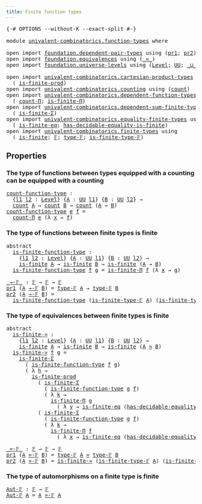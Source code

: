 ```yaml
---
title: Finite function types
---
```


<pre class="Agda"><a id="47" class="Symbol">{-#</a> <a id="51" class="Keyword">OPTIONS</a> <a id="59" class="Pragma">--without-K</a> <a id="71" class="Pragma">--exact-split</a> <a id="85" class="Symbol">#-}</a>

<a id="90" class="Keyword">module</a> <a id="97" href="univalent-combinatorics.function-types.html" class="Module">univalent-combinatorics.function-types</a> <a id="136" class="Keyword">where</a>

<a id="143" class="Keyword">open</a> <a id="148" class="Keyword">import</a> <a id="155" href="foundation.dependent-pair-types.html" class="Module">foundation.dependent-pair-types</a> <a id="187" class="Keyword">using</a> <a id="193" class="Symbol">(</a><a id="194" href="foundation-core.dependent-pair-types.html#605" class="Field">pr1</a><a id="197" class="Symbol">;</a> <a id="199" href="foundation-core.dependent-pair-types.html#617" class="Field">pr2</a><a id="202" class="Symbol">)</a>
<a id="204" class="Keyword">open</a> <a id="209" class="Keyword">import</a> <a id="216" href="foundation.equivalences.html" class="Module">foundation.equivalences</a> <a id="240" class="Keyword">using</a> <a id="246" class="Symbol">(</a><a id="247" href="foundation-core.equivalences.html#1621" class="Function Operator">_≃_</a><a id="250" class="Symbol">)</a>
<a id="252" class="Keyword">open</a> <a id="257" class="Keyword">import</a> <a id="264" href="foundation.universe-levels.html" class="Module">foundation.universe-levels</a> <a id="291" class="Keyword">using</a> <a id="297" class="Symbol">(</a><a id="298" href="Agda.Primitive.html#597" class="Postulate">Level</a><a id="303" class="Symbol">;</a> <a id="305" href="foundation-core.universe-levels.html#235" class="Primitive">UU</a><a id="307" class="Symbol">;</a> <a id="309" href="Agda.Primitive.html#810" class="Primitive Operator">_⊔_</a><a id="312" class="Symbol">)</a>

<a id="315" class="Keyword">open</a> <a id="320" class="Keyword">import</a> <a id="327" href="univalent-combinatorics.cartesian-product-types.html" class="Module">univalent-combinatorics.cartesian-product-types</a> <a id="375" class="Keyword">using</a>
  <a id="383" class="Symbol">(</a> <a id="385" href="univalent-combinatorics.cartesian-product-types.html#5307" class="Function">is-finite-prod</a><a id="399" class="Symbol">)</a>
<a id="401" class="Keyword">open</a> <a id="406" class="Keyword">import</a> <a id="413" href="univalent-combinatorics.counting.html" class="Module">univalent-combinatorics.counting</a> <a id="446" class="Keyword">using</a> <a id="452" class="Symbol">(</a><a id="453" href="univalent-combinatorics.counting.html#1901" class="Function">count</a><a id="458" class="Symbol">)</a>
<a id="460" class="Keyword">open</a> <a id="465" class="Keyword">import</a> <a id="472" href="univalent-combinatorics.dependent-function-types.html" class="Module">univalent-combinatorics.dependent-function-types</a> <a id="521" class="Keyword">using</a>
  <a id="529" class="Symbol">(</a> <a id="531" href="univalent-combinatorics.dependent-function-types.html#2399" class="Function">count-Π</a><a id="538" class="Symbol">;</a> <a id="540" href="univalent-combinatorics.dependent-function-types.html#2753" class="Function">is-finite-Π</a><a id="551" class="Symbol">)</a>
<a id="553" class="Keyword">open</a> <a id="558" class="Keyword">import</a> <a id="565" href="univalent-combinatorics.dependent-sum-finite-types.html" class="Module">univalent-combinatorics.dependent-sum-finite-types</a> <a id="616" class="Keyword">using</a>
  <a id="624" class="Symbol">(</a> <a id="626" href="univalent-combinatorics.dependent-sum-finite-types.html#2490" class="Function">is-finite-Σ</a><a id="637" class="Symbol">)</a>
<a id="639" class="Keyword">open</a> <a id="644" class="Keyword">import</a> <a id="651" href="univalent-combinatorics.equality-finite-types.html" class="Module">univalent-combinatorics.equality-finite-types</a> <a id="697" class="Keyword">using</a>
  <a id="705" class="Symbol">(</a> <a id="707" href="univalent-combinatorics.equality-finite-types.html#2625" class="Function">is-finite-eq</a><a id="719" class="Symbol">;</a> <a id="721" href="univalent-combinatorics.equality-finite-types.html#1723" class="Function">has-decidable-equality-is-finite</a><a id="753" class="Symbol">)</a>
<a id="755" class="Keyword">open</a> <a id="760" class="Keyword">import</a> <a id="767" href="univalent-combinatorics.finite-types.html" class="Module">univalent-combinatorics.finite-types</a> <a id="804" class="Keyword">using</a>
  <a id="812" class="Symbol">(</a> <a id="814" href="univalent-combinatorics.finite-types.html#4146" class="Function">is-finite</a><a id="823" class="Symbol">;</a> <a id="825" href="univalent-combinatorics.finite-types.html#4885" class="Function">𝔽</a><a id="826" class="Symbol">;</a> <a id="828" href="univalent-combinatorics.finite-types.html#4924" class="Function">type-𝔽</a><a id="834" class="Symbol">;</a> <a id="836" href="univalent-combinatorics.finite-types.html#4969" class="Function">is-finite-type-𝔽</a><a id="852" class="Symbol">)</a>
</pre>
## Properties

### The type of functions between types equipped with a counting can be equipped with a counting

<pre class="Agda"><a id="count-function-type"></a><a id="980" href="univalent-combinatorics.function-types.html#980" class="Function">count-function-type</a> <a id="1000" class="Symbol">:</a>
  <a id="1004" class="Symbol">{</a><a id="1005" href="univalent-combinatorics.function-types.html#1005" class="Bound">l1</a> <a id="1008" href="univalent-combinatorics.function-types.html#1008" class="Bound">l2</a> <a id="1011" class="Symbol">:</a> <a id="1013" href="Agda.Primitive.html#597" class="Postulate">Level</a><a id="1018" class="Symbol">}</a> <a id="1020" class="Symbol">{</a><a id="1021" href="univalent-combinatorics.function-types.html#1021" class="Bound">A</a> <a id="1023" class="Symbol">:</a> <a id="1025" href="foundation-core.universe-levels.html#235" class="Primitive">UU</a> <a id="1028" href="univalent-combinatorics.function-types.html#1005" class="Bound">l1</a><a id="1030" class="Symbol">}</a> <a id="1032" class="Symbol">{</a><a id="1033" href="univalent-combinatorics.function-types.html#1033" class="Bound">B</a> <a id="1035" class="Symbol">:</a> <a id="1037" href="foundation-core.universe-levels.html#235" class="Primitive">UU</a> <a id="1040" href="univalent-combinatorics.function-types.html#1008" class="Bound">l2</a><a id="1042" class="Symbol">}</a> <a id="1044" class="Symbol">→</a>
  <a id="1048" href="univalent-combinatorics.counting.html#1901" class="Function">count</a> <a id="1054" href="univalent-combinatorics.function-types.html#1021" class="Bound">A</a> <a id="1056" class="Symbol">→</a> <a id="1058" href="univalent-combinatorics.counting.html#1901" class="Function">count</a> <a id="1064" href="univalent-combinatorics.function-types.html#1033" class="Bound">B</a> <a id="1066" class="Symbol">→</a> <a id="1068" href="univalent-combinatorics.counting.html#1901" class="Function">count</a> <a id="1074" class="Symbol">(</a><a id="1075" href="univalent-combinatorics.function-types.html#1021" class="Bound">A</a> <a id="1077" class="Symbol">→</a> <a id="1079" href="univalent-combinatorics.function-types.html#1033" class="Bound">B</a><a id="1080" class="Symbol">)</a>
<a id="1082" href="univalent-combinatorics.function-types.html#980" class="Function">count-function-type</a> <a id="1102" href="univalent-combinatorics.function-types.html#1102" class="Bound">e</a> <a id="1104" href="univalent-combinatorics.function-types.html#1104" class="Bound">f</a> <a id="1106" class="Symbol">=</a>
  <a id="1110" href="univalent-combinatorics.dependent-function-types.html#2399" class="Function">count-Π</a> <a id="1118" href="univalent-combinatorics.function-types.html#1102" class="Bound">e</a> <a id="1120" class="Symbol">(λ</a> <a id="1123" href="univalent-combinatorics.function-types.html#1123" class="Bound">x</a> <a id="1125" class="Symbol">→</a> <a id="1127" href="univalent-combinatorics.function-types.html#1104" class="Bound">f</a><a id="1128" class="Symbol">)</a>
</pre>
### The type of functions between finite types is finite

<pre class="Agda"><a id="1201" class="Keyword">abstract</a>
  <a id="is-finite-function-type"></a><a id="1212" href="univalent-combinatorics.function-types.html#1212" class="Function">is-finite-function-type</a> <a id="1236" class="Symbol">:</a>
    <a id="1242" class="Symbol">{</a><a id="1243" href="univalent-combinatorics.function-types.html#1243" class="Bound">l1</a> <a id="1246" href="univalent-combinatorics.function-types.html#1246" class="Bound">l2</a> <a id="1249" class="Symbol">:</a> <a id="1251" href="Agda.Primitive.html#597" class="Postulate">Level</a><a id="1256" class="Symbol">}</a> <a id="1258" class="Symbol">{</a><a id="1259" href="univalent-combinatorics.function-types.html#1259" class="Bound">A</a> <a id="1261" class="Symbol">:</a> <a id="1263" href="foundation-core.universe-levels.html#235" class="Primitive">UU</a> <a id="1266" href="univalent-combinatorics.function-types.html#1243" class="Bound">l1</a><a id="1268" class="Symbol">}</a> <a id="1270" class="Symbol">{</a><a id="1271" href="univalent-combinatorics.function-types.html#1271" class="Bound">B</a> <a id="1273" class="Symbol">:</a> <a id="1275" href="foundation-core.universe-levels.html#235" class="Primitive">UU</a> <a id="1278" href="univalent-combinatorics.function-types.html#1246" class="Bound">l2</a><a id="1280" class="Symbol">}</a> <a id="1282" class="Symbol">→</a>
    <a id="1288" href="univalent-combinatorics.finite-types.html#4146" class="Function">is-finite</a> <a id="1298" href="univalent-combinatorics.function-types.html#1259" class="Bound">A</a> <a id="1300" class="Symbol">→</a> <a id="1302" href="univalent-combinatorics.finite-types.html#4146" class="Function">is-finite</a> <a id="1312" href="univalent-combinatorics.function-types.html#1271" class="Bound">B</a> <a id="1314" class="Symbol">→</a> <a id="1316" href="univalent-combinatorics.finite-types.html#4146" class="Function">is-finite</a> <a id="1326" class="Symbol">(</a><a id="1327" href="univalent-combinatorics.function-types.html#1259" class="Bound">A</a> <a id="1329" class="Symbol">→</a> <a id="1331" href="univalent-combinatorics.function-types.html#1271" class="Bound">B</a><a id="1332" class="Symbol">)</a>
  <a id="1336" href="univalent-combinatorics.function-types.html#1212" class="Function">is-finite-function-type</a> <a id="1360" href="univalent-combinatorics.function-types.html#1360" class="Bound">f</a> <a id="1362" href="univalent-combinatorics.function-types.html#1362" class="Bound">g</a> <a id="1364" class="Symbol">=</a> <a id="1366" href="univalent-combinatorics.dependent-function-types.html#2753" class="Function">is-finite-Π</a> <a id="1378" href="univalent-combinatorics.function-types.html#1360" class="Bound">f</a> <a id="1380" class="Symbol">(λ</a> <a id="1383" href="univalent-combinatorics.function-types.html#1383" class="Bound">x</a> <a id="1385" class="Symbol">→</a> <a id="1387" href="univalent-combinatorics.function-types.html#1362" class="Bound">g</a><a id="1388" class="Symbol">)</a>

<a id="_→-𝔽_"></a><a id="1391" href="univalent-combinatorics.function-types.html#1391" class="Function Operator">_→-𝔽_</a> <a id="1397" class="Symbol">:</a> <a id="1399" href="univalent-combinatorics.finite-types.html#4885" class="Function">𝔽</a> <a id="1401" class="Symbol">→</a> <a id="1403" href="univalent-combinatorics.finite-types.html#4885" class="Function">𝔽</a> <a id="1405" class="Symbol">→</a> <a id="1407" href="univalent-combinatorics.finite-types.html#4885" class="Function">𝔽</a>
<a id="1409" href="foundation-core.dependent-pair-types.html#605" class="Field">pr1</a> <a id="1413" class="Symbol">(</a><a id="1414" href="univalent-combinatorics.function-types.html#1414" class="Bound">A</a> <a id="1416" href="univalent-combinatorics.function-types.html#1391" class="Function Operator">→-𝔽</a> <a id="1420" href="univalent-combinatorics.function-types.html#1420" class="Bound">B</a><a id="1421" class="Symbol">)</a> <a id="1423" class="Symbol">=</a> <a id="1425" href="univalent-combinatorics.finite-types.html#4924" class="Function">type-𝔽</a> <a id="1432" href="univalent-combinatorics.function-types.html#1414" class="Bound">A</a> <a id="1434" class="Symbol">→</a> <a id="1436" href="univalent-combinatorics.finite-types.html#4924" class="Function">type-𝔽</a> <a id="1443" href="univalent-combinatorics.function-types.html#1420" class="Bound">B</a>
<a id="1445" href="foundation-core.dependent-pair-types.html#617" class="Field">pr2</a> <a id="1449" class="Symbol">(</a><a id="1450" href="univalent-combinatorics.function-types.html#1450" class="Bound">A</a> <a id="1452" href="univalent-combinatorics.function-types.html#1391" class="Function Operator">→-𝔽</a> <a id="1456" href="univalent-combinatorics.function-types.html#1456" class="Bound">B</a><a id="1457" class="Symbol">)</a> <a id="1459" class="Symbol">=</a>
  <a id="1463" href="univalent-combinatorics.function-types.html#1212" class="Function">is-finite-function-type</a> <a id="1487" class="Symbol">(</a><a id="1488" href="univalent-combinatorics.finite-types.html#4969" class="Function">is-finite-type-𝔽</a> <a id="1505" href="univalent-combinatorics.function-types.html#1450" class="Bound">A</a><a id="1506" class="Symbol">)</a> <a id="1508" class="Symbol">(</a><a id="1509" href="univalent-combinatorics.finite-types.html#4969" class="Function">is-finite-type-𝔽</a> <a id="1526" href="univalent-combinatorics.function-types.html#1456" class="Bound">B</a><a id="1527" class="Symbol">)</a>
</pre>
### The type of equivalences between finite types is finite

<pre class="Agda"><a id="1603" class="Keyword">abstract</a>
  <a id="is-finite-≃"></a><a id="1614" href="univalent-combinatorics.function-types.html#1614" class="Function">is-finite-≃</a> <a id="1626" class="Symbol">:</a>
    <a id="1632" class="Symbol">{</a><a id="1633" href="univalent-combinatorics.function-types.html#1633" class="Bound">l1</a> <a id="1636" href="univalent-combinatorics.function-types.html#1636" class="Bound">l2</a> <a id="1639" class="Symbol">:</a> <a id="1641" href="Agda.Primitive.html#597" class="Postulate">Level</a><a id="1646" class="Symbol">}</a> <a id="1648" class="Symbol">{</a><a id="1649" href="univalent-combinatorics.function-types.html#1649" class="Bound">A</a> <a id="1651" class="Symbol">:</a> <a id="1653" href="foundation-core.universe-levels.html#235" class="Primitive">UU</a> <a id="1656" href="univalent-combinatorics.function-types.html#1633" class="Bound">l1</a><a id="1658" class="Symbol">}</a> <a id="1660" class="Symbol">{</a><a id="1661" href="univalent-combinatorics.function-types.html#1661" class="Bound">B</a> <a id="1663" class="Symbol">:</a> <a id="1665" href="foundation-core.universe-levels.html#235" class="Primitive">UU</a> <a id="1668" href="univalent-combinatorics.function-types.html#1636" class="Bound">l2</a><a id="1670" class="Symbol">}</a> <a id="1672" class="Symbol">→</a>
    <a id="1678" href="univalent-combinatorics.finite-types.html#4146" class="Function">is-finite</a> <a id="1688" href="univalent-combinatorics.function-types.html#1649" class="Bound">A</a> <a id="1690" class="Symbol">→</a> <a id="1692" href="univalent-combinatorics.finite-types.html#4146" class="Function">is-finite</a> <a id="1702" href="univalent-combinatorics.function-types.html#1661" class="Bound">B</a> <a id="1704" class="Symbol">→</a> <a id="1706" href="univalent-combinatorics.finite-types.html#4146" class="Function">is-finite</a> <a id="1716" class="Symbol">(</a><a id="1717" href="univalent-combinatorics.function-types.html#1649" class="Bound">A</a> <a id="1719" href="foundation-core.equivalences.html#1621" class="Function Operator">≃</a> <a id="1721" href="univalent-combinatorics.function-types.html#1661" class="Bound">B</a><a id="1722" class="Symbol">)</a>
  <a id="1726" href="univalent-combinatorics.function-types.html#1614" class="Function">is-finite-≃</a> <a id="1738" href="univalent-combinatorics.function-types.html#1738" class="Bound">f</a> <a id="1740" href="univalent-combinatorics.function-types.html#1740" class="Bound">g</a> <a id="1742" class="Symbol">=</a>
    <a id="1748" href="univalent-combinatorics.dependent-sum-finite-types.html#2490" class="Function">is-finite-Σ</a>
      <a id="1766" class="Symbol">(</a> <a id="1768" href="univalent-combinatorics.function-types.html#1212" class="Function">is-finite-function-type</a> <a id="1792" href="univalent-combinatorics.function-types.html#1738" class="Bound">f</a> <a id="1794" href="univalent-combinatorics.function-types.html#1740" class="Bound">g</a><a id="1795" class="Symbol">)</a>
      <a id="1803" class="Symbol">(</a> <a id="1805" class="Symbol">λ</a> <a id="1807" href="univalent-combinatorics.function-types.html#1807" class="Bound">h</a> <a id="1809" class="Symbol">→</a>
        <a id="1819" href="univalent-combinatorics.cartesian-product-types.html#5307" class="Function">is-finite-prod</a>
          <a id="1844" class="Symbol">(</a> <a id="1846" href="univalent-combinatorics.dependent-sum-finite-types.html#2490" class="Function">is-finite-Σ</a>
            <a id="1870" class="Symbol">(</a> <a id="1872" href="univalent-combinatorics.function-types.html#1212" class="Function">is-finite-function-type</a> <a id="1896" href="univalent-combinatorics.function-types.html#1740" class="Bound">g</a> <a id="1898" href="univalent-combinatorics.function-types.html#1738" class="Bound">f</a><a id="1899" class="Symbol">)</a>
            <a id="1913" class="Symbol">(</a> <a id="1915" class="Symbol">λ</a> <a id="1917" href="univalent-combinatorics.function-types.html#1917" class="Bound">k</a> <a id="1919" class="Symbol">→</a>
              <a id="1935" href="univalent-combinatorics.dependent-function-types.html#2753" class="Function">is-finite-Π</a> <a id="1947" href="univalent-combinatorics.function-types.html#1740" class="Bound">g</a>
                <a id="1965" class="Symbol">(</a> <a id="1967" class="Symbol">λ</a> <a id="1969" href="univalent-combinatorics.function-types.html#1969" class="Bound">y</a> <a id="1971" class="Symbol">→</a> <a id="1973" href="univalent-combinatorics.equality-finite-types.html#2625" class="Function">is-finite-eq</a> <a id="1986" class="Symbol">(</a><a id="1987" href="univalent-combinatorics.equality-finite-types.html#1723" class="Function">has-decidable-equality-is-finite</a> <a id="2020" href="univalent-combinatorics.function-types.html#1740" class="Bound">g</a><a id="2021" class="Symbol">))))</a>
          <a id="2036" class="Symbol">(</a> <a id="2038" href="univalent-combinatorics.dependent-sum-finite-types.html#2490" class="Function">is-finite-Σ</a>
            <a id="2062" class="Symbol">(</a> <a id="2064" href="univalent-combinatorics.function-types.html#1212" class="Function">is-finite-function-type</a> <a id="2088" href="univalent-combinatorics.function-types.html#1740" class="Bound">g</a> <a id="2090" href="univalent-combinatorics.function-types.html#1738" class="Bound">f</a><a id="2091" class="Symbol">)</a>
            <a id="2105" class="Symbol">(</a> <a id="2107" class="Symbol">λ</a> <a id="2109" href="univalent-combinatorics.function-types.html#2109" class="Bound">k</a> <a id="2111" class="Symbol">→</a>
              <a id="2127" href="univalent-combinatorics.dependent-function-types.html#2753" class="Function">is-finite-Π</a> <a id="2139" href="univalent-combinatorics.function-types.html#1738" class="Bound">f</a>
                <a id="2157" class="Symbol">(</a> <a id="2159" class="Symbol">λ</a> <a id="2161" href="univalent-combinatorics.function-types.html#2161" class="Bound">x</a> <a id="2163" class="Symbol">→</a> <a id="2165" href="univalent-combinatorics.equality-finite-types.html#2625" class="Function">is-finite-eq</a> <a id="2178" class="Symbol">(</a><a id="2179" href="univalent-combinatorics.equality-finite-types.html#1723" class="Function">has-decidable-equality-is-finite</a> <a id="2212" href="univalent-combinatorics.function-types.html#1738" class="Bound">f</a><a id="2213" class="Symbol">)))))</a>

<a id="_≃-𝔽_"></a><a id="2220" href="univalent-combinatorics.function-types.html#2220" class="Function Operator">_≃-𝔽_</a> <a id="2226" class="Symbol">:</a> <a id="2228" href="univalent-combinatorics.finite-types.html#4885" class="Function">𝔽</a> <a id="2230" class="Symbol">→</a> <a id="2232" href="univalent-combinatorics.finite-types.html#4885" class="Function">𝔽</a> <a id="2234" class="Symbol">→</a> <a id="2236" href="univalent-combinatorics.finite-types.html#4885" class="Function">𝔽</a>
<a id="2238" href="foundation-core.dependent-pair-types.html#605" class="Field">pr1</a> <a id="2242" class="Symbol">(</a><a id="2243" href="univalent-combinatorics.function-types.html#2243" class="Bound">A</a> <a id="2245" href="univalent-combinatorics.function-types.html#2220" class="Function Operator">≃-𝔽</a> <a id="2249" href="univalent-combinatorics.function-types.html#2249" class="Bound">B</a><a id="2250" class="Symbol">)</a> <a id="2252" class="Symbol">=</a> <a id="2254" href="univalent-combinatorics.finite-types.html#4924" class="Function">type-𝔽</a> <a id="2261" href="univalent-combinatorics.function-types.html#2243" class="Bound">A</a> <a id="2263" href="foundation-core.equivalences.html#1621" class="Function Operator">≃</a> <a id="2265" href="univalent-combinatorics.finite-types.html#4924" class="Function">type-𝔽</a> <a id="2272" href="univalent-combinatorics.function-types.html#2249" class="Bound">B</a>
<a id="2274" href="foundation-core.dependent-pair-types.html#617" class="Field">pr2</a> <a id="2278" class="Symbol">(</a><a id="2279" href="univalent-combinatorics.function-types.html#2279" class="Bound">A</a> <a id="2281" href="univalent-combinatorics.function-types.html#2220" class="Function Operator">≃-𝔽</a> <a id="2285" href="univalent-combinatorics.function-types.html#2285" class="Bound">B</a><a id="2286" class="Symbol">)</a> <a id="2288" class="Symbol">=</a> <a id="2290" href="univalent-combinatorics.function-types.html#1614" class="Function">is-finite-≃</a> <a id="2302" class="Symbol">(</a><a id="2303" href="univalent-combinatorics.finite-types.html#4969" class="Function">is-finite-type-𝔽</a> <a id="2320" href="univalent-combinatorics.function-types.html#2279" class="Bound">A</a><a id="2321" class="Symbol">)</a> <a id="2323" class="Symbol">(</a><a id="2324" href="univalent-combinatorics.finite-types.html#4969" class="Function">is-finite-type-𝔽</a> <a id="2341" href="univalent-combinatorics.function-types.html#2285" class="Bound">B</a><a id="2342" class="Symbol">)</a>
</pre>
### The type of automorphisms on a finite type is finite

<pre class="Agda"><a id="Aut-𝔽"></a><a id="2415" href="univalent-combinatorics.function-types.html#2415" class="Function">Aut-𝔽</a> <a id="2421" class="Symbol">:</a> <a id="2423" href="univalent-combinatorics.finite-types.html#4885" class="Function">𝔽</a> <a id="2425" class="Symbol">→</a> <a id="2427" href="univalent-combinatorics.finite-types.html#4885" class="Function">𝔽</a>
<a id="2429" href="univalent-combinatorics.function-types.html#2415" class="Function">Aut-𝔽</a> <a id="2435" href="univalent-combinatorics.function-types.html#2435" class="Bound">A</a> <a id="2437" class="Symbol">=</a> <a id="2439" href="univalent-combinatorics.function-types.html#2435" class="Bound">A</a> <a id="2441" href="univalent-combinatorics.function-types.html#2220" class="Function Operator">≃-𝔽</a> <a id="2445" href="univalent-combinatorics.function-types.html#2435" class="Bound">A</a>
</pre>